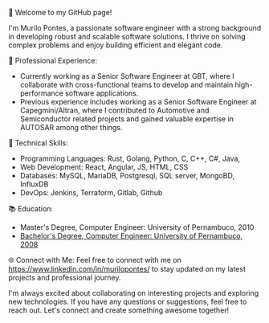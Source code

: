 👋 Welcome to my GitHub page!

I'm Murilo Pontes, a passionate software engineer with a strong background in developing robust and scalable software solutions. I thrive on solving complex problems and enjoy building efficient and elegant code.

💼 Professional Experience:
- Currently working as a Senior Software Engineer at GBT, where I collaborate with cross-functional teams to develop and maintain high-performance software applications.
- Previous experience includes working as a Senior Software Engineer at Capegmini/Altran, where I contributed to Automotive and Semiconductor related projects and gained valuable expertise in AUTOSAR among other things.

🔧 Technical Skills:
- Programming Languages: Rust, Golang, Python, C, C++, C#, Java, 
- Web Development: React, Angular, JS, HTML, CSS
- Databases: MySQL, MariaDB, Postgresql, SQL server, MongoBD, InfluxDB
- DevOps: Jenkins, Terraform, Gitlab, Github

📚 Education:
- Master's Degree, Computer Engineer: University of Pernambuco, 2010
- [Bachelor's Degree, Computer Engineer: University of Pernambuco, 2008](https://upe.poli.br/engenharia-da-computacao/)

🌐 Connect with Me:
Feel free to connect with me on https://www.linkedin.com/in/murilopontes/ to stay updated on my latest projects and professional journey.

I'm always excited about collaborating on interesting projects and exploring new technologies. If you have any questions or suggestions, feel free to reach out. Let's connect and create something awesome together!

